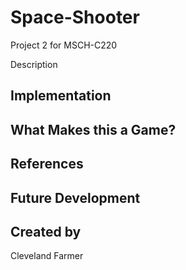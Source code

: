 # Space-Shooter
Project 2 for MSCH-C220

Description

## Implementation

## What Makes this a Game?

## References

## Future Development

## Created by
Cleveland Farmer
